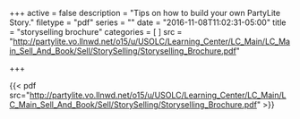 +++
active = false
description = "Tips on how to build your own PartyLite Story."
filetype = "pdf"
series = ""
date = "2016-11-08T11:02:31-05:00"
title = "storyselling brochure"
categories = [
]
src = "http://partylite.vo.llnwd.net/o15/u/USOLC/Learning_Center/LC_Main/LC_Main_Sell_And_Book/Sell/StorySelling/Storyselling_Brochure.pdf"

+++

{{< pdf src="http://partylite.vo.llnwd.net/o15/u/USOLC/Learning_Center/LC_Main/LC_Main_Sell_And_Book/Sell/StorySelling/Storyselling_Brochure.pdf" >}}

